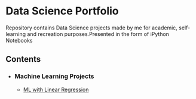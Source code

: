 # Data Science Portfolio
Repository contains Data Science projects made by me for academic, self-learning and recreation purposes.Presented in the form of iPython Notebooks

## Contents
* ### Machine Learning Projects
  * [ML with Linear Regression](https://github.com/Abhay-Joseph7/Data-Science-Portfolio/tree/master/ML%20with%20Linear%20Regression)
